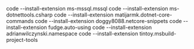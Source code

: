 code --install-extension ms-mssql.mssql
code --install-extension ms-dotnettools.csharp
code --install-extension matijarmk.dotnet-core-commands
code --install-extension doggy8088.netcore-snippets
code --install-extension fudge.auto-using
code --install-extension adrianwilczynski.namespace
code --install-extension tintoy.msbuild-project-tools
